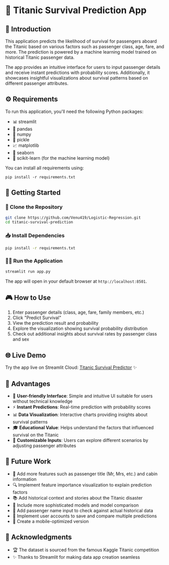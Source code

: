 # 🚢 Titanic Survival Prediction App

## 📝 Introduction

This application predicts the likelihood of survival for passengers aboard the Titanic based on various factors such as passenger class, age, fare, and more. The prediction is powered by a machine learning model trained on historical Titanic passenger data. 

The app provides an intuitive interface for users to input passenger details and receive instant predictions with probability scores. Additionally, it showcases insightful visualizations about survival patterns based on different passenger attributes.

## ⚙️ Requirements

To run this application, you'll need the following Python packages:
- 📊 streamlit
- 🐼 pandas
- 🔢 numpy
- 🥒 pickle
- 📈 matplotlib
- 🌊 seaborn
- 🤖 scikit-learn (for the machine learning model)

You can install all requirements using:
```
pip install -r requirements.txt
```

## 🚀 Getting Started

### 📂 Clone the Repository

```bash
git clone https://github.com/Venu419/Logistic-Regression.git
cd titanic-survival-prediction
```

### 📥 Install Dependencies

```bash
pip install -r requirements.txt
```

### 🏃‍♂️ Run the Application

```bash
streamlit run app.py
```

The app will open in your default browser at `http://localhost:8501`.

## 🎮 How to Use

1. Enter passenger details (class, age, fare, family members, etc.)
2. Click "Predict Survival"
3. View the prediction result and probability
4. Explore the visualization showing survival probability distribution
5. Check out additional insights about survival rates by passenger class and sex

## 🌐 Live Demo

Try the app live on Streamlit Cloud:
[Titanic Survival Predictor](https://logistic-regression-titanic-survival-prediction.streamlit.app/) ✨

## 💪 Advantages

- 🤩 **User-friendly Interface**: Simple and intuitive UI suitable for users without technical knowledge
- ⚡ **Instant Predictions**: Real-time prediction with probability scores
- 📊 **Data Visualization**: Interactive charts providing insights about survival patterns
- 🎓 **Educational Value**: Helps understand the factors that influenced survival on the Titanic
- 🔧 **Customizable Inputs**: Users can explore different scenarios by adjusting passenger attributes

## 🔮 Future Work

- 👑 Add more features such as passenger title (Mr, Mrs, etc.) and cabin information
- 🔍 Implement feature importance visualization to explain prediction factors
- 📚 Add historical context and stories about the Titanic disaster
- 🧠 Include more sophisticated models and model comparison
- 👤 Add passenger name input to check against actual historical data
- 👥 Implement user accounts to save and compare multiple predictions
- 📱 Create a mobile-optimized version


## 🙏 Acknowledgments

- 🏆 The dataset is sourced from the famous Kaggle Titanic competition
- ✨ Thanks to Streamlit for making data app creation seamless
